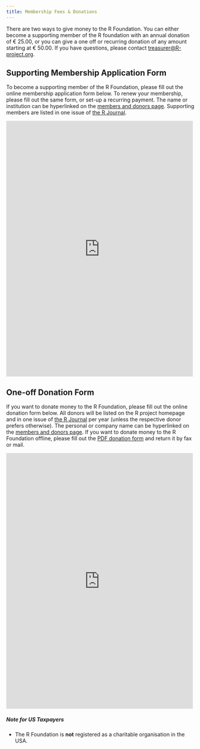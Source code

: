 ```yaml
---
title: Membership Fees & Donations
---
```


There are two ways to give money to the R Foundation.  You can either become
a supporting member of the R foundation with an annual donation of &euro;
25.00, or you can give a one off or recurring donation of any amount starting at &euro; 50.00. 
If you have questions, please contact <treasurer@R-project.org>.

## Supporting Membership Application Form

To become a supporting member of the R Foundation, please fill out the
online membership application form below. To renew your membership, please
fill out the same form, or set-up a recurring payment. 
The name or institution can be hyperlinked 
on the [members and donors page](donors.html). Supporting members are listed in one issue
of [the R Journal](https://journal.r-project.org).

<script src="https://donorbox.org/widget.js" type="text/javascript"></script><iframe src="https://donorbox.org/embed/rproject-member?hide_donation_meter=true" height="685px" width="100%" style="max-width:500px; min-width:310px" seamless="seamless" id="dbox-form-embed" name="donorbox" frameborder="0" scrolling="no"></iframe>

## One-off Donation Form

If you want to donate money to the R Foundation, please fill out the online
donation form below. All donors will be listed on the R project homepage and in one issue
of [the R Journal](http://journal.r-project.org) per year (unless the
respective donor prefers otherwise). The personal or company name can be hyperlinked 
on the [members and donors page](donors.html). If you want to donate money to the R
Foundation offline, please fill out the [PDF donation form](donation-form.pdf) and return it by fax or mail.

<script src="https://donorbox.org/widget.js" type="text/javascript"></script><iframe src="https://donorbox.org/embed/rproject-donate?hide_donation_meter=true" height="685px" width="100%" style="max-width:500px; min-width:310px" seamless="seamless" id="dbox-form-embed" name="donorbox" frameborder="0" scrolling="no"></iframe>

##### Note for US Taxpayers

-   The R Foundation is <b>not</b> registered as a charitable organisation in the USA. 
